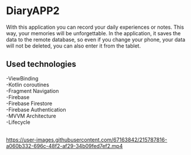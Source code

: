 # DiaryAPP2
With this application you can record your daily experiences or notes. This way, your memories will be unforgettable. In the application, it saves the data to the remote database, so even if you change your phone, your data will not be deleted, you can also enter it from the tablet.
<br>
## Used technologies<br>
-ViewBinding<br>
-Kotlin coroutines<br>
-Fragment Navigation<br>
-Firebase<br>
-Firebase Firestore<br>
-Firebase Authentication<br>
-MVVM Architecture<br>
-Lifecycle<br><br>

https://user-images.githubusercontent.com/67163842/215787816-a060b332-696c-48f2-af29-34b09fed7ef2.mp4

